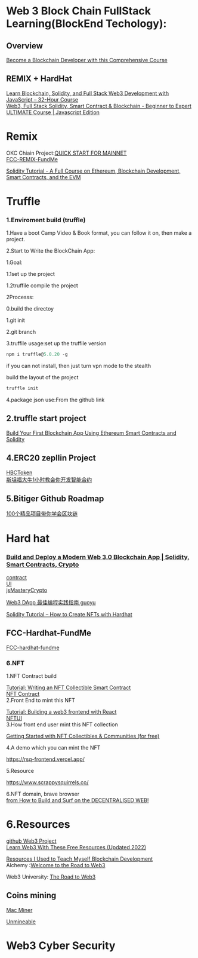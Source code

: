 # Web 3 Block Chain FullStack Learning(BlockEnd Techology):  
## Overview
    
[Become a Blockchain Developer with this Comprehensive Course](https://www.udemy.com/course/comprehensive-ethereum-blockchain-developer-course/?ranMID=39197&ranEAID=SAyYsTvLiGQ&ranSiteID=SAyYsTvLiGQ-gW6zwWQwPRoIE4uuJ2DHjw&LSNPUBID=SAyYsTvLiGQ&utm_source=aff-campaign&utm_medium=udemyads) 

## REMIX + HardHat
[Learn Blockchain, Solidity, and Full Stack Web3 Development with JavaScript – 32-Hour Course](https://www.youtube.com/watch?v=gyMwXuJrbJQ)  
[Web3, Full Stack Solidity, Smart Contract & Blockchain - Beginner to Expert ULTIMATE Course | Javascript Edition](https://github.com/smartcontractkit/full-blockchain-solidity-course-js)   
# Remix  
OKC Chiain Project:[QUICK START FOR MAINNET](https://okc-docs.readthedocs.io/en/latest/developers/deploy/remix.html)  
[FCC-REMIX-FundMe](https://github.com/GlennOu66304/FCC-REMIX-FundMe)    

[Solidity Tutorial - A Full Course on Ethereum, Blockchain Development, Smart Contracts, and the EVM](https://www.youtube.com/watch?v=ipwxYa-F1uY) 

# Truffle

### 1.Enviroment build (truffle)  

1.Have a boot Camp Video & Book format, you can follow it on, then make a project.  

2.Start to Write the BlockChain App:

1.Goal:

1.1set up the project

1.2truffile compile the project



2Processs:  

0.build the directoy

1.git init

2.git branch

3.truffile usage:set up the truffile version

```javascript
npm i truffle@5.0.20 -g
```

if you can not install, then just turn vpn mode to the stealth

build the layout of the project

```javascript
truffle init
```



4.package json use:From the github link


## 2.truffle start project

[Build Your First Blockchain App Using Ethereum Smart Contracts and Solidity](https://www.youtube.com/watch?v=coQ5dg8wM2o)

## 4.ERC20 zepllin Project
[HBCToken](https://github.com/GlennOu66304/HBCToken)    
[斯坦福大牛1小时教会你开发智能合约](https://www.youtube.com/watch?v=mEviHi6DhPo)


## 5.Bitiger Github Roadmap
[100个精品项目带你学会区块链](https://github.com/Fabsqrt/BitTiger/tree/master/Blockchain)

# Hard hat

### [Build and Deploy a Modern Web 3.0 Blockchain App | Solidity, Smart Contracts, Crypto](https://www.youtube.com/watch?v=Wn_Kb3MR_cU)  

[contract](https://github.com/GlennOu66304/jsMasteryCrypto)   
[UI](https://github.com/GlennOu66304/jsMasteryCryptoUI)    
[jsMasteryCrypto](https://github.com/GlennOu66304/jsMasteryCrypto)   

[Web3 DApp 最佳编程实践指南 guoyu](https://guoyu.mirror.xyz/RD-xkpoxasAU7x5MIJmiCX4gll3Cs0pAd5iM258S1Ek)  

[Solidity Tutorial – How to Create NFTs with Hardhat](https://www.freecodecamp.org/news/solidity-tutorial-hardhat-nfts/) 
## FCC-Hardhat-FundMe
[FCC-hardhat-fundme](https://github.com/GlennOu66304/FCC-hardhat-fundme)    

### 6.NFT

1.NFT Contract build   

[Tutorial: Writing an NFT Collectible Smart Contract](https://medium.com/scrappy-squirrels/tutorial-writing-an-nft-collectible-smart-contract-9c7e235e96da)    
[NFT Contract](https://github.com/GlennOu66304/NFT)   
2.Front End to mint this NFT

[Tutorial: Building a web3 frontend with React](https://medium.com/scrappy-squirrels/tutorial-building-a-web3-frontend-with-react-e0a87ea3bad)   
[NFTUI](https://github.com/GlennOu66304/nftui)     
3.How front end user mint this NFT collection

[Getting Started with NFT Collectibles & Communities (for free)](https://medium.com/scrappy-squirrels/getting-started-with-nft-collectibles-communities-for-free-24bab021a97)

4.A demo which you can mint the NFT

https://rsq-frontend.vercel.app/

5.Resource

https://www.scrappysquirrels.co/

6.NFT domain, brave browser     
[from How to Build and Surf on the DECENTRALISED WEB!](https://www.youtube.com/watch?v=NQI4-7MkisI)

# 6.Resources
[github Web3 Project](https://github.com/GlennOu66304/Full-Stack-Development/blob/master/Web3/README.md)  
[Learn Web3 With These Free Resources (Updated 2022)](https://web3.career/learn-web3)

[Resources I Used to Teach Myself Blockchain Development](https://www.freecodecamp.org/news/the-resources-i-used-to-teach-myself-blockchain-development-1fccada9b92b/)  
Alchemy :[Welcome to the Road to Web3](https://docs.alchemy.com/docs/welcome-to-the-road-to-web3)   

Web3 University: [The Road to Web3](https://www.web3.university/tracks/road-to-web3)   

## Coins mining

[Mac Miner](https://github.com/GlennOu66304/CS-RESOURS-CENTER/blob/master/CS_FUN/Mining%20the%20Bitcoins%20on%20the%20Macbook%20(intel).md)

[Unmineable](https://www.youtube.com/watch?v=Jr_RGpdsbxY)

# Web3 Cyber Security 

